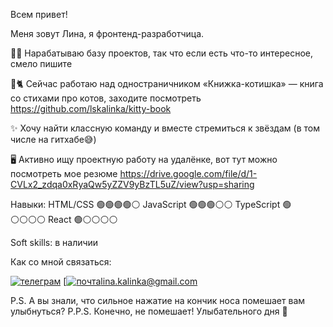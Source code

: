 Всем привет!

Меня зовут Лина, я фронтенд-разработчица. 

✍🏻 Нарабатываю базу проектов, так что если есть что-то интересное, смело пишите

📖🐈 Сейчас работаю над одностраничником «Книжка-котишка» — книга со стихами про котов, заходите посмотреть https://github.com/lskalinka/kitty-book

✨ Хочу найти классную команду и вместе стремиться к звёздам (в том числе на гитхабе😅)

🖥 Активно ищу проектную работу на удалёнке, вот тут можно посмотреть мое резюме https://drive.google.com/file/d/1-CVLx2_zdqa0xRyaQw5yZZV9yBzTL5uZ/view?usp=sharing

Навыки:
HTML/CSS 🟢🟢🟢🟢⚪️
JavaScript 🟢🟢🟢⚪️⚪️
TypeScript 🟢⚪️⚪️⚪️⚪️
React 🟢⚪️⚪️⚪️⚪️

Soft skills: в наличии

Как со мной связаться:

[![телеграм](https://github.com/user-attachments/assets/24580334-c078-4e90-b9a6-a5f7ac9e1911)](https://t.me/linka_kalinka)
[[![почта](https://github.com/user-attachments/assets/70635cc7-dfc6-4634-b503-cabb4c1a9e62)lina.kalinka@gmail.com](mailto:lina.kalinka@gmail.com)

P.S. А вы знали, что сильное нажатие на кончик носа помешает вам улыбнуться?
P.P.S. Конечно, не помешает! Улыбательного дня 🥰
